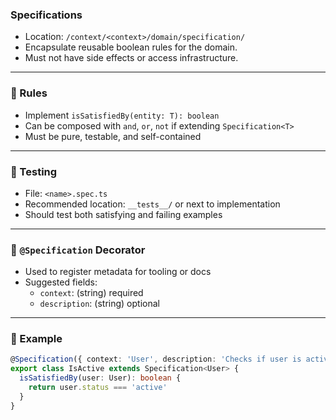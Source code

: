 ### Specifications

- Location: `/context/<context>/domain/specification/`
- Encapsulate reusable boolean rules for the domain.
- Must not have side effects or access infrastructure.

---

### 🧱 Rules

- Implement `isSatisfiedBy(entity: T): boolean`
- Can be composed with `and`, `or`, `not` if extending `Specification<T>`
- Must be pure, testable, and self-contained

---

### 🧪 Testing

- File: `<name>.spec.ts`
- Recommended location: `__tests__/` or next to implementation
- Should test both satisfying and failing examples

---

### 🧩 `@Specification` Decorator

- Used to register metadata for tooling or docs
- Suggested fields:
  - `context`: (string) required
  - `description`: (string) optional

---

### 🧩 Example
```ts
@Specification({ context: 'User', description: 'Checks if user is active' })
export class IsActive extends Specification<User> {
  isSatisfiedBy(user: User): boolean {
    return user.status === 'active'
  }
}
```
